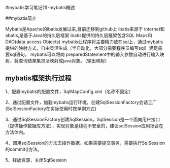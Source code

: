 #mybatis学习笔记(1)-mybatis概述


##mybatis简介


Mybatis是Apache的ibatis发展过来,目前迁移到github上
ibatis来源于 internet和abatis,是基于Java的持久层框架
ibatis提供的持久层框架包含SQL Maps和DAO(data access Objects)
mybatis让程序将主要精力放在sql上，通过mybatis提供的映射方式，自由灵活生成（半自动化，大部分需要程序员编写sql）满足需要sql语句。
mybatis可以将向 preparedStatement中的输入参数自动进行输入映射，将查询结果集灵活映射成java对象。（输出映射）


## mybatis框架执行过程

1、配置mybatis的配置文件，SqlMapConfig.xml（名称不固定）

2、通过配置文件，加载mybatis运行环境，创建SqlSessionFactory会话工厂(SqlSessionFactory在实际使用时按单例方式)

3、通过SqlSessionFactory创建SqlSession。SqlSession是一个面向用户接口（提供操作数据库方法），实现对象是线程不安全的，建议sqlSession应用场合在方法体内。

4、调用sqlSession的方法去操作数据。如果需要提交事务，需要执行SqlSession的commit()方法。

5、释放资源，关闭SqlSession
